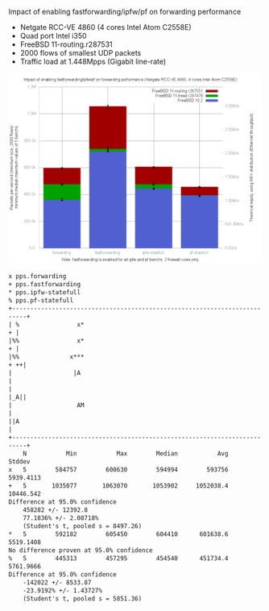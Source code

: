 Impact of enabling fastforwarding/ipfw/pf on forwarding performance
  - Netgate RCC-VE 4860 (4 cores Intel Atom C2558E)
  - Quad port Intel i350
  - FreeBSD 11-routing.r287531
  - 2000 flows of smallest UDP packets
  - Traffic load at 1.448Mpps (Gigabit line-rate)

![Impact of enabling fastforwarding/ipfw/pf on forwarding performance on FreeBSD 11-routing.r287531](graph.png)


```
x pps.forwarding
+ pps.fastforwarding
* pps.ipfw-statefull
% pps.pf-statefull
+--------------------------------------------------------------------------+
| %                x*                                                    + |
|%%                x*                                                    + |
|%%              x***                                                  + ++|
|                 |A                                                       |
|                                                                      |_A||
|                  AM                                                      |
||A                                                                        |
+--------------------------------------------------------------------------+
    N           Min           Max        Median           Avg        Stddev
x   5        584757        600630        594994        593756     5939.4113
+   5       1035077       1063070       1053902     1052038.4     10446.542
Difference at 95.0% confidence
	458282 +/- 12392.8
	77.1836% +/- 2.08718%
	(Student's t, pooled s = 8497.26)
*   5        592182        605450        604410      601638.6     5519.1408
No difference proven at 95.0% confidence
%   5        445313        457295        454540      451734.4     5761.9666
Difference at 95.0% confidence
	-142022 +/- 8533.87
	-23.9192% +/- 1.43727%
	(Student's t, pooled s = 5851.36)
```
